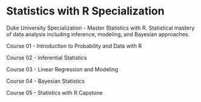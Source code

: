 # Statistics with R Specialization
Duke University Specialization - Master Statistics with R. Statistical mastery of data analysis including inference, modeling, and Bayesian approaches.

Course 01 - Introduction to Probability and Data with R

Course 02 - Inferential Statistics

Course 03 - Linear Regression and Modeling

Course 04 - Bayesian Statistics

Course 05 - Statistics with R Capstone
